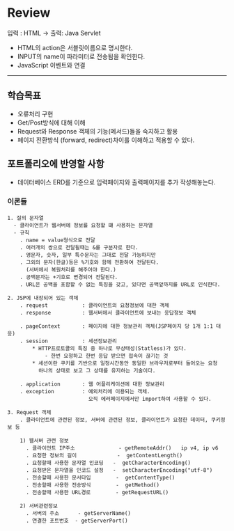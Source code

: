 # Review
입력 : HTML -> 출력: Java Servlet
- HTML의 action은 서블릿이름으로 명시한다.
- INPUT의 name이 파라미터로 전송됨을 확인한다.
- JavaScript 이벤트와 연결



-----------------------------------------------------

## 학습목표
- 오류처리 구현
- Get/Post방식에 대해 이해
- Request와 Response 객체의 기능(메서드)들을 숙지하고 활용
- 페이지 전환방식 (forward, redirect)차이를 이해하고 적용할 수 있다.


## 포트폴리오에 반영할 사항
- 데이터베이스 ERD를 기준으로 입력페이지와 출력페이지를 추가 작성해놓는다.


### 이론들
```
1. 질의 문자열
  - 클라이언트가 웹서버에 정보를 요청할 떄 사용하는 문자열
  - 규칙
    . name = value형식으로 전달
    . 여러개의 쌍으로 전달될때는 &를 구분자로 한다.
    . 영문자, 숫자, 일부 특수문자는 그대로 전달 가능하지만
    . 그외의 문자(한글)등은 %기호와 함께 전환하여 전달된다.
      (서버에서 복원처리를 해주어야 한다.)
    . 공백문자는 +기호로 변경되어 전달된다.
    . URL은 공백을 포함할 수 없는 특징을 갖고, 있다면 공백앞까지를 URL로 인식한다.

2. JSP에 내장되어 있는 객체
    . request           : 클라이언트의 요청정보에 대한 객체
    . response          : 웹서버에서 클라이언트에 보내는 응답정보 객체
   
    . pageContext       : 페이지에 대한 정보관리 객체(JSP페이지 당 1개 1:1 대응)
    . session           : 세션정보관리
        * HTTP프로토콜의 특징 중 하나로 무상태성(Statless)가 있다.
            - 한번 요청하고 한번 응답 받으면 접속이 끊기는 것
        * 세션이란 쿠키를 기반으로 일정시간동안 동일한 브라우저로부터 들어오는 요청
          하나의 상태로 보고 그 상태를 유지하는 기술이다.
          
    . application       : 웹 어플리케이션에 대한 정보관리
    . exception         : 예외처리에 이용되는 객체. 
                          오직 에러페이지에서만 import하여 사용할 수 있다.

3. Request 객체
    . 클라이언트에 관련된 정보, 서버에 관련된 정보, 클라이언트가 요청한 데이터, 쿠키정보 등

    1) 웹서버 관련 정보
      . 클라이언트 IP주소              - getRemoteAddr()   ip v4, ip v6
      . 요청한 정보의 길이             -  getContentLength()
      . 요청할때 사용한 문자열 인코딩   -  getCharacterEncoding()
      . 요청받은 문자열을 인코드 설정   -  setCharacterEncoding("utf-8")
      . 전송할때 사용한 문서타입        -  getContentType()
      . 전송할때 사용한 전송방식        -  getMethod()
      . 전송할때 사용한 URL경로        - getRequestURL()
  
    2) 서버관련정보
      . 서버의 주소      - getServerName()
      . 연결한 포트번호  - getServerPort()
```











